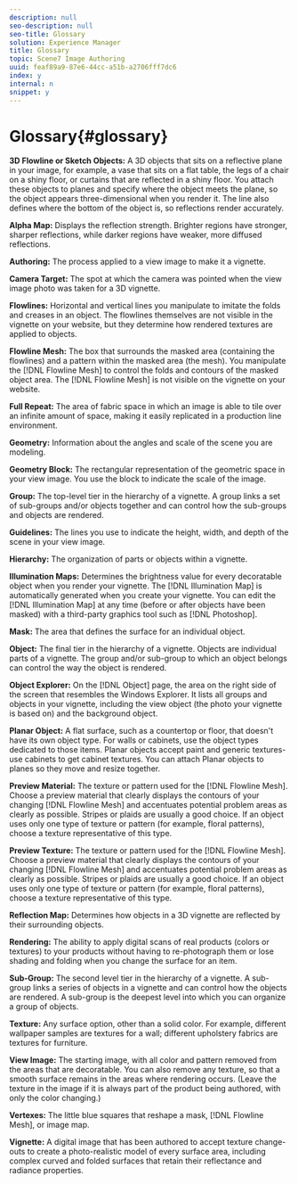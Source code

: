 ```yaml
---
description: null
seo-description: null
seo-title: Glossary
solution: Experience Manager
title: Glossary
topic: Scene7 Image Authoring
uuid: feaf89a9-87e6-44cc-a51b-a2706fff7dc6
index: y
internal: n
snippet: y
---
```


# Glossary{#glossary}

 **3D Flowline or Sketch Objects:** A 3D objects that sits on a reflective plane in your image, for example, a vase that sits on a flat table, the legs of a chair on a shiny floor, or curtains that are reflected in a shiny floor. You attach these objects to planes and specify where the object meets the plane, so the object appears three-dimensional when you render it. The line also defines where the bottom of the object is, so reflections render accurately.

**Alpha Map:** Displays the reflection strength. Brighter regions have stronger, sharper reflections, while darker regions have weaker, more diffused reflections.

**Authoring:** The process applied to a view image to make it a vignette.

**Camera Target:** The spot at which the camera was pointed when the view image photo was taken for a 3D vignette.

**Flowlines:** Horizontal and vertical lines you manipulate to imitate the folds and creases in an object. The flowlines themselves are not visible in the vignette on your website, but they determine how rendered textures are applied to objects.

**Flowline Mesh:** The box that surrounds the masked area (containing the flowlines) and a pattern within the masked area (the mesh). You manipulate the [!DNL Flowline Mesh] to control the folds and contours of the masked object area. The [!DNL Flowline Mesh] is not visible on the vignette on your website.

**Full Repeat:** The area of fabric space in which an image is able to tile over an infinite amount of space, making it easily replicated in a production line environment.

**Geometry:** Information about the angles and scale of the scene you are modeling.

**Geometry Block:** The rectangular representation of the geometric space in your view image. You use the block to indicate the scale of the image.

**Group:** The top-level tier in the hierarchy of a vignette. A group links a set of sub-groups and/or objects together and can control how the sub-groups and objects are rendered.

**Guidelines:** The lines you use to indicate the height, width, and depth of the scene in your view image.

**Hierarchy:** The organization of parts or objects within a vignette.

**Illumination Maps:** Determines the brightness value for every decoratable object when you render your vignette. The [!DNL Illumination Map] is automatically generated when you create your vignette. You can edit the [!DNL Illumination Map] at any time (before or after objects have been masked) with a third-party graphics tool such as [!DNL Photoshop].

**Mask:** The area that defines the surface for an individual object.

**Object:** The final tier in the hierarchy of a vignette. Objects are individual parts of a vignette. The group and/or sub-group to which an object belongs can control the way the object is rendered.

**Object Explorer:** On the [!DNL Object] page, the area on the right side of the screen that resembles the Windows Explorer. It lists all groups and objects in your vignette, including the view object (the photo your vignette is based on) and the background object.

**Planar Object:** A flat surface, such as a countertop or floor, that doesn't have its own object type. For walls or cabinets, use the object types dedicated to those items. Planar objects accept paint and generic textures-use cabinets to get cabinet textures. You can attach Planar objects to planes so they move and resize together.

**Preview Material:** The texture or pattern used for the [!DNL Flowline Mesh]. Choose a preview material that clearly displays the contours of your changing [!DNL Flowline Mesh] and accentuates potential problem areas as clearly as possible. Stripes or plaids are usually a good choice. If an object uses only one type of texture or pattern (for example, floral patterns), choose a texture representative of this type.

**Preview Texture:** The texture or pattern used for the [!DNL Flowline Mesh]. Choose a preview material that clearly displays the contours of your changing [!DNL Flowline Mesh] and accentuates potential problem areas as clearly as possible. Stripes or plaids are usually a good choice. If an object uses only one type of texture or pattern (for example, floral patterns), choose a texture representative of this type.

**Reflection Map:** Determines how objects in a 3D vignette are reflected by their surrounding objects.

**Rendering:** The ability to apply digital scans of real products (colors or textures) to your products without having to re-photograph them or lose shading and folding when you change the surface for an item.

**Sub-Group:** The second level tier in the hierarchy of a vignette. A sub-group links a series of objects in a vignette and can control how the objects are rendered. A sub-group is the deepest level into which you can organize a group of objects.

**Texture:** Any surface option, other than a solid color. For example, different wallpaper samples are textures for a wall; different upholstery fabrics are textures for furniture.

**View Image:** The starting image, with all color and pattern removed from the areas that are decoratable. You can also remove any texture, so that a smooth surface remains in the areas where rendering occurs. (Leave the texture in the image if it is always part of the product being authored, with only the color changing.)

**Vertexes:** The little blue squares that reshape a mask, [!DNL Flowline Mesh], or image map.

**Vignette:** A digital image that has been authored to accept texture change-outs to create a photo-realistic model of every surface area, including complex curved and folded surfaces that retain their reflectance and radiance properties. 

